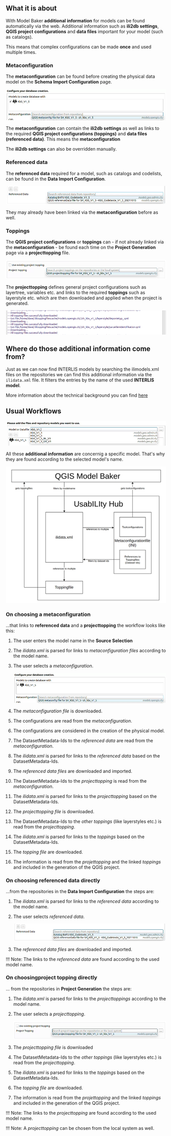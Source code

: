 ## What it is about

With Model Baker **additional information** for models can be found automatically via the web. Additional information such as **ili2db settings**, **QGIS project configurations** and **data files** important for your model (such as catalogs).

This means that complex configurations can be made **once** and used multiple times.

### Metaconfiguration

The **metaconfiguration** can be found before creating the physical data model on the **Schema Import Configuration** page.

![metaconfig](../../assets/usabilityhub-abstract-metaconfig.png)

The **metaconfiguration** can contain the **ili2db settings** as well as links to the required **QGIS project configurations (toppings)** and **data files (referenced data)**. This means the **metaconfiguration**

The **ili2db settings** can also be overridden manually.

### Referenced data

The **referenced data** required for a model, such as catalogs and codelists, can be found in the **Data Import Configuration**.

![referenced data](../../assets/usabilityhub-abstract-referenceddata.png)

They may already have been linked via the **metaconfiguration** before as well.

### Toppings

The **QGIS project configurations** or **toppings** can - if not already linked via the **metaconfiguration** - be found each time on the **Project Generation** page via a **projecttopping** file.

![projecttopping](../../assets/usabilityhub-abstract-projecttopping.png)

The **projecttopping** defines general project configurations such as layertree, variables etc. and links to the required **toppings** such as layerstyle etc. which are then downloaded and applied when the project is generated.

![topping download](../../assets/usabilityhub-abstract-toppingdownload.png)

## Where do those additional information come from?

Just as we can now find INTERLIS models by searching the ilimodels.xml files on the repositories we can find this additional information via the `ilidata.xml` file. It filters the entries by the name of the used **INTERLIS model**.

More information about the technical background you can find [here](../../background_info/usabilityhub/technical_concept)

## Usual Workflows

![model selection](../../assets/usabilityhub-abstract-modelselection.png)

All these **additional information** are concernig a specific model. That's why they are found according to the selected model's name.

![uml](../../assets/usabilityhub_uml_modelbaker.png)

### On choosing a **metaconfiguration**

...that links to **referenced data** and a **projecttopping** the workflow looks like this:

1. The user enters the model name in the **Source Selection**
2. The *ilidata.xml* is parsed for links to *metaconfiguration files* according to the model name.
3. The user selects a *metaconfiguration*.

    ![metaconfig](../../assets/usabilityhub-abstract-metaconfig.png)
4. The *metaconfiguration file* is downloaded.
5. The configurations are read from the *metaconfiguration*.
6. The configurations are considered in the creation of the physical model.
7. The DatasetMetadata-Ids to the *referenced data* are read from the *metaconfiguration*.
8. The *ilidata.xml* is parsed for links to the *referenced data* based on the DatasetMetadata-Ids.
9. The *referenced data files* are downloaded and imported.
10. The DatasetMetadata-Ids to the *projecttopping* is read from the *metaconfiguration*.
11. The *ilidata.xml* is parsed for links to the  *projecttopping* based on the DatasetMetadata-Ids.
12. The *projecttopping file* is downloaded.
13. The DatasetMetadata-Ids to the *other toppings* (like layerstyles etc.) is read from the *projecttopping*.
14. The *ilidata.xml* is parsed for links to the  *toppings* based on the DatasetMetadata-Ids.
15. The *topping file* are downloaded.
16. The information is read from the *projettopping* and the linked *toppings* and included in the generation of the QGIS project.

### On choosing **referenced data** directly

...from the repositories in the **Data Import Configuration** the steps are:

1. The *ilidata.xml* is parsed for links to the *referenced data* according to the model name.
2. The user selects *referenced data*.

    ![referenced data](../../assets/usabilityhub-abstract-referenceddata.png)
3. The *referenced data files* are downloaded and imported.

!!! Note:
  The links to the *referenced data* are found according to the used model name.

### On choosing**project topping** directly

... from the repositories in **Project Generation** the steps are:

1. The *ilidata.xml* is parsed for links to the *projecttoppings* according to the model name.
2. The user selects a *projecttopping*.

    ![projecttopping](../../assets/usabilityhub-abstract-projecttopping.png)
3. The *projecttopping file* is downloaded
4. The DatasetMetadata-Ids to the *other toppings* (like layerstyles etc.) is read from the *projecttopping*.
5. The *ilidata.xml* is parsed for links to the  *toppings* based on the DatasetMetadata-Ids.
6. The *topping file* are downloaded.
7. The information is read from the *projettopping* and the linked *toppings* and included in the generation of the QGIS project.

!!! Note:
  The links to the *projecttopping* are found according to the used model name.

!!! Note:
  A *projecttopping* can be chosen from the local system as well.
